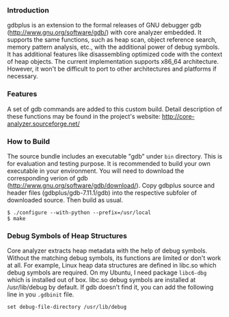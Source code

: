 ### Introduction
gdbplus is an extension to the formal releases of GNU debugger gdb
(http://www.gnu.org/software/gdb/) with core analyzer embedded. It supports
the same functions, such as heap scan, object reference search, memory pattern
analysis, etc., with the additional power of debug symbols. It has additional
features like disassembling optimized code with the context of heap objects. The
current implementation supports x86_64 architecture. However, it won't be
difficult to port to other architectures and platforms if necessary.

### Features
A set of gdb commands are added to this custom build. Detail description of
these functions may be found in the project's website:
http://core-analyzer.sourceforge.net/

### How to Build
The source bundle includes an executable "gdb" under `bin` directory. This is for
evaluation and testing purpose. It is recommended to build your own executable
in your environment. You will need to download the corresponding verion of gdb
(http://www.gnu.org/software/gdb/download/). Copy gdbplus source and header
files (gdbplus/gdb-7.11.1/gdb) into the respective subfoler of downloaded
source. Then build as usual.
```
$ ./configure --with-python --prefix=/usr/local
$ make
```

### Debug Symbols of Heap Structures
Core analyzer extracts heap metadata with the help of debug symbols. Without the
matching debug symbols, its functions are limited or don't work at all. For
example, Linux heap data structures are defined in libc.so which debug symbols
are required. On my Ubuntu, I need package `libc6-dbg` which is installed out of box.
libc.so debug symbols are installed at /usr/lib/debug by default. If gdb doesn't find
it, you can add the following line in you `.gdbinit` file.
```
set debug-file-directory /usr/lib/debug
```
